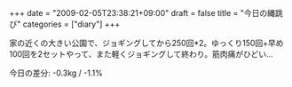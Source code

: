 +++
date = "2009-02-05T23:38:21+09:00"
draft = false
title = "今日の縄跳び"
categories = ["diary"]
+++

家の近くの大きい公園で、ジョギングしてから250回*2。ゆっくり150回+早め100回を2セットやって、また軽くジョギングして終わり。筋肉痛がひどい…

今日の差分: -0.3kg / -1.1%


